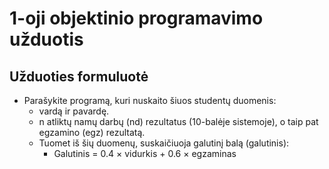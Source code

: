 # 1-oji objektinio programavimo užduotis

## Užduoties formuluotė

- Parašykite programą, kuri nuskaito šiuos studentų duomenis:
  - vardą ir pavardę.
  - n atliktų namų darbų (nd) rezultatus (10-balėje sistemoje), o taip pat egzamino (egz) rezultatą.
  - Tuomet iš šių duomenų, suskaičiuoja galutinį balą (galutinis):
    - Galutinis = 0.4 $\times$ vidurkis + 0.6 $\times$ egzaminas
